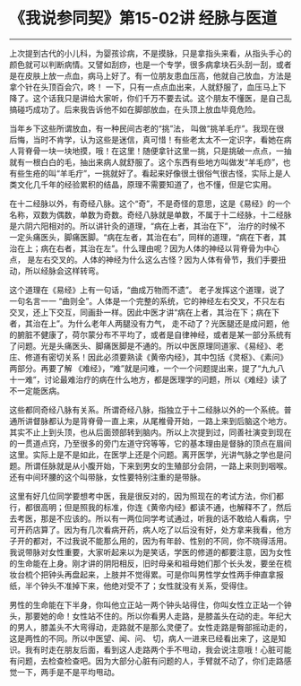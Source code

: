# 《我说参同契》第15-02讲 经脉与医道

------

上次提到古代的小儿科，为婴孩诊病，不是摸脉，只是拿指头来看，从指头手心的颜色就可以判断病情。又譬如刮痧，也是一个专学，很多病拿块石头刮一刮，或者是在皮肤上放一点血，病马上好了。有一位朋友患血压高，他就自己放血，方法是拿个针在头顶百会穴，咚！ 一下，只有一点点血出来，人就舒服了，血压马上下降了。这个话我只是讲给大家听，你们千万不要去试。这个朋友不懂医，是自己乱搞碰巧成功了。后来我告诉他不如在脚部放血，在头顶上放血毕竟危险。

当年乡下这些所谓放血，有一种民间古老的“挑”法， 叫做“挑羊毛疔”。我现在很后悔，当时不肯学，认为这些是迷信，真可惜！有些老太太不一定识字，看她在病人背脊骨一块一块地摸，哦！在这里！随便拿针这里一挑，只是挑破一点点，一抽就有一根白白的毛，抽出来病人就舒服了。这个东西有些地方叫做发“羊毛痧”，也有些生疮的叫“羊毛疔”，一挑就好了。看起来好像很土很俗气很古怪，实际上是人类文化几千年的经验累积的结晶，原理不需要知道了，也不懂，但是它实用。

在十二经脉以外，有奇经八脉。这个“奇”，不是奇怪的意思，这是《易经》的一个名称，双数为偶数，单数为奇数。奇经八脉就是单数，不属于十二经脉，十二经脉是六阴六阳相对的。所以讲针灸的道理，“病在上者，其治在下”， 治疗的时候不一定头痛医头，脚痛医脚。“病在左者，其治在右”，同样的道理，“病在下者，其治在上；病在右者，其治在左”。什么理由呢？因为人体的神经以背脊骨为中心点， 是左右交叉的。人体的神经为什么这么古怪？因为人体有骨节，我们手要扭动，所以经脉会这样转弯。

这个道理在《易经》上有一句话，“曲成万物而不遗”。 老子发挥这个道理，说了一句名言一一 “曲则全”。人体是一个完整的系统，它的神经左右交叉，不只左右交叉，还上下交互，同画卦一样。因此中医才讲“病在上者，其治在下；病在下者，其治在上”。为什么老年人两腿没有力气， 走不动了？光医腿还是成问题，他的腑脏不健康了，荷尔蒙分布不平均了，或者是自律神经，或者是某一部分系统有了问题。光是头痛医头、脚痛医脚是不通的。所以中医原理同道家、《易经》、老庄、修道有密切关系！因此必须要熟读《黄帝内经》，其中包括《灵枢》、《素问》两部分。再要了解 《难经》，“难”就是问难，一个一个问题提出来，提了“九九八十一难”，讨论最难治疗的病在什么地方，都是医理学的问题，所以《难经》读了不一定能医病。

这些都同奇经八脉有关系。所谓奇经八脉，指独立于十二经脉以外的一个系统。普通所讲督脉都认为是背脊骨一直上来，从尾椎骨开始，一路上来到后脑这个地方。其实不止上到头顶，也从后面颈部转到脑内。所以上次提到过，同善社演变到现在的一贯道点窍，乃至很多的旁门左道守窍等等，它的基本理由是督脉的顶点在眉间这里。实际上是不是如此，在医学上还是个问题。离开医学，光讲气脉之学也是问题。所谓任脉就是从小腹开始，下来到男女的生殖部分会阴，一路上来则到咽喉。还有中间环腰的这个叫带脉，女性要特别注重的是带脉。

这里有好几位同学要想考中医，我是很反对的，因为照现在的考试方法，你们都行，都很高明；但是照我的标准，你连《黄帝内经》都读不通，也解释不了，然后去考医，那是不应该的。所以有一两位同学考试通过，听我的话不敢给人看病，宁可开药店算了。因为有几次看病开药，病人吃了以后没有好，处方拿来我看，他方子开的都对，不过我说不能那么用的，因为有年龄、性别的不同，你不晓得活用。我说带脉对女性重要，大家听起来以为是笑话，学医的修道的都要注意，因为女性的生命能在上身。刚才讲的阴阳相反，旧时母亲和祖母她们那个长头发，要坐在梳妆台梳个把钟头再盘起来，上肢并不觉得累。可是你叫男性学女性两手伸直拿报纸，半个钟头不准掉下来，他绝对受不了；女性就没有关系，受得住。

男性的生命能在下半身，你叫他立正站一两个钟头站得住，你叫女性立正站一个钟头，那要她的命！女性站不住的。所以你看男人走路，是膝盖头在动的走。年纪大的男人，膝盖头不大弯得动，走路就不是那么灵便了。女性走路是臀部摇动走的，这是两性的不同。所以中医望、闻、问、 切，病人一进来已经看出来了，这是知识。我有时走在朋友后面，看到这人走路两个手不甩动，我会说注意哦！心脏可能有问题，去检查检查吧。因为大部分心脏有问题的人，手臂就不动了，你们走路感觉一下，两手是不是平均甩动。